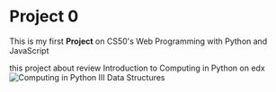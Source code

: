 # Project 0

This is my first **Project**  on CS50's Web Programming with Python and JavaScript

this project about review Introduction to Computing in Python on edx
![Computing in Python III Data Structures](https://user-images.githubusercontent.com/38797389/57168997-acd3d880-6e04-11e9-9b43-4d2eeb50c604.PNG)

